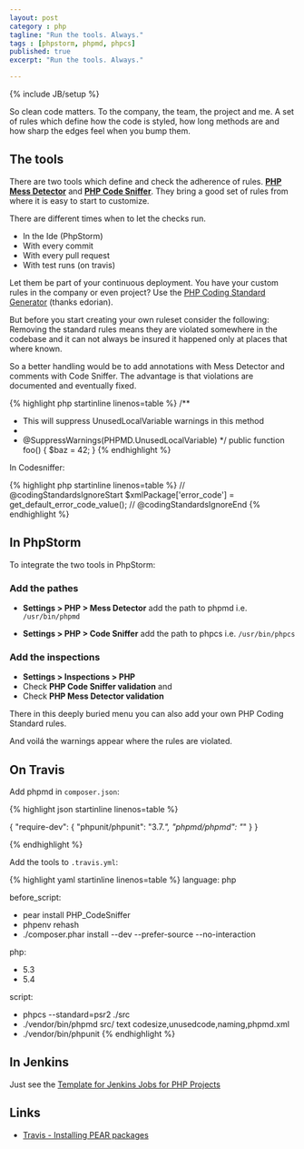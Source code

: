 ```yaml
---
layout: post
category : php
tagline: "Run the tools. Always."
tags : [phpstorm, phpmd, phpcs]
published: true
excerpt: "Run the tools. Always."

---
```

{% include JB/setup %}

So clean code matters. To the company, the team, the project and me. A set of rules which define how the code is styled, how long methods are and how sharp the edges feel when you bump them.

## The tools

There are two tools which define and check the adherence of rules. **[PHP Mess Detector](http://phpmd.org/)** and **[PHP Code Sniffer](http://pear.php.net/manual/en/package.php.php-codesniffer.advanced-usage.php)**. They bring a good set of rules from where it is easy to start to customize.

There are different times when to let the checks run.

* In the Ide (PhpStorm)
* With every commit
* With every pull request
* With test runs (on travis)

Let them be part of your continuous deployment. You have your custom rules in the company or even project? Use the [PHP Coding Standard Generator](http://edorian.github.io/php-coding-standard-generator/#phpmd) (thanks edorian).

But before you start creating your own ruleset consider the following: Removing the standard rules means they are violated somewhere in the codebase and it can not always be insured it happened only at places that where known.

So a better handling would be to add annotations with Mess Detector and comments with Code Sniffer. The advantage is that violations are documented and eventually fixed.

{% highlight php startinline linenos=table %}
/**
 * This will suppress UnusedLocalVariable warnings in this method
 *
 * @SuppressWarnings(PHPMD.UnusedLocalVariable)
 */
public function foo() {
    $baz = 42;
}
{% endhighlight %}

In Codesniffer:

{% highlight php startinline linenos=table %}
// @codingStandardsIgnoreStart
$xmlPackage['error_code'] = get_default_error_code_value();
// @codingStandardsIgnoreEnd
{% endhighlight %}

## In PhpStorm

To integrate the two tools in PhpStorm:

### Add the pathes

* **Settings > PHP > Mess Detector** add the path to phpmd i.e. `/usr/bin/phpmd`

* **Settings > PHP > Code Sniffer** add the path to phpcs i.e. `/usr/bin/phpcs`

### Add the inspections

* **Settings > Inspections > PHP**
* Check **PHP Code Sniffer validation** and
* Check **PHP Mess Detector validation**

There in this deeply buried menu you can also add your own PHP Coding Standard rules.

And voilá the warnings appear where the rules are violated.

## On Travis

Add phpmd in `composer.json`:

{% highlight json startinline linenos=table %}

{
  "require-dev": {
    "phpunit/phpunit": "3.7.*",
    "phpmd/phpmd": "*"
  }
}

{% endhighlight %}

Add the tools to `.travis.yml`:

{% highlight yaml startinline linenos=table %}
language: php

before_script:
  - pear install PHP_CodeSniffer
  - phpenv rehash
  - ./composer.phar install --dev --prefer-source --no-interaction

php:
  - 5.3
  - 5.4

script:
  - phpcs --standard=psr2 ./src
  - ./vendor/bin/phpmd src/ text codesize,unusedcode,naming,phpmd.xml
  - ./vendor/bin/phpunit
{% endhighlight %}

## In Jenkins

Just see the [Template for Jenkins Jobs for PHP Projects](http://jenkins-php.org/)

## Links

* [Travis - Installing PEAR packages](http://about.travis-ci.org/docs/user/languages/php/#Installing-PEAR-packages)



